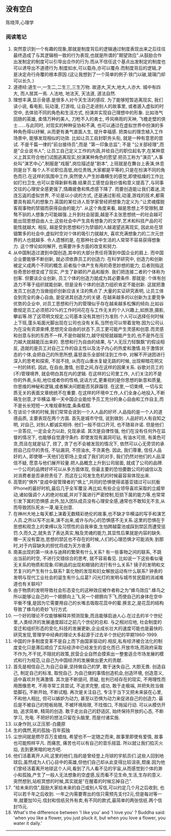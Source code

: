 ## 没有空白

陈晓萍,心理学

### 阅读笔记

1. 突然意识到一个有趣的现象,那就是制度背后的逻辑通过制度表现出来之后往往最终造成了与其逻辑相一致的行为表现,也就是所谓的"期望效应".从鼓励合作出发制定的制度可以引导出合作的行为.而从不信任这个基点出发制定的制度也可以诱导出不道德行为.制度如水,可以载舟,亦可以覆舟.而制度背后的逻辑,才是决定舟行舟覆的根本原因.(这让我想到了一个简单的例子:铁门以破,玻璃门却可以长久.)
2. 道德经:道生一,一生二,二生三,三生万物.   故道大,天大,地大,人亦大. 城中有四大, 而人居其一焉. 人法地, 地法天, 天法道, 道法自然.
3. 理想丰满,显示骨感.是很多人对今天生活的感叹. 为了能够短暂逃离现实, 我们读小说, 看电影, 玩动漫, 打游戏, 让自己走进别人的故事里, 或者遁入虚拟的时空中, 去体验不同的角色和生活方式, 扮演并实现自己理想中的形象. 比如浩气回肠的英雄, 柔情万种的美人, 刀枪不入的勇士, 呼风唤雨的天神, 飞檐走壁的侠士......与此同时, 对现实的种种妥协和不满, 也可以通过在虚拟世界中扮演的多种角色得以纾解, 从而更有勇气直面人生, 提升幸福感. 把类似的理念植入工作场景中, 能够发现相似的功效. 比如让员工自封职务头衔, 就是一种有意思的尝试. 不是千篇一律的"前台接待员",而是 "第一印象总监"; 不是 "公关部经理",而是"企业说书人"; 让员工自己定义工作的内涵,并给自己的职位起名字,在某种意义上其实符合他们试图逃离现实,扮演某种角色的愿望.把员工称为"演员",人事处叫"演艺中心",制服是"戏服",岗位描述是"剧本", 上班就是在舞台上表演,休息则是台下.每个人不论职位高低,岗位贵贱,大家都是平等的,只是在扮演不同的角色而已.在这样的氛围中工作,突然使人产生妙趣横生的感觉,即使枯燥的工作比如打扫卫生,也可以变得新鲜有趣.结果员工感觉自我价值和意义提高了,与同事交往的心理安全感更强了,情趣疲惫和焦虑感下降了. 而要创造能让我们着迷,流连忘返的虚拟世界, 不论是以小说的方式, 还是通过影视,动漫,游戏的技术,都需要具有超凡的想象力.英国的某位诗人哲学家曾经把想象力定义为:"让灵魂摆脱客观事物的禁锢而获得自由的能力". 从这个角度来看, 越是思想上不受限制,桀骜不驯的人想象力可能越强.上升到社会层面,越是不主张思想统一的社会越可能出现思想自由人士,这些社会中产生具有想象力的文学,艺术和科技产品的可能性就越大. 相反, 越是受到思想和行为禁锢的人越渴望逃离现实, 因此处在禁锢繁多的社会中,虚拟时空对个体的吸引力就越大, 喜欢充满想象力的二次元世界的人也就越多. 令人遗憾的是, 在那种社会中生活的人常常不容易获得想象力. 这个悖论如何解开, 也需要许多方面的改变和努力.
4. 从中国制造过渡到中国创造,其中的大部分责任将落到中国企业的肩上. 而中国企业要能够不断创新, 就必须依靠员工的创造力. 在科学研究中, 创造力和创新被定义成两个不同的概念.前者指个体产生有用的奇思妙想的能力; 后者则指这些奇思妙想变成了现实, 产生了新颖的产品和服务. 我们把连接二者的个体称为创客. 但要谈企业创新, 员工个体的创造力就成为其必要条件. 那就是: 个体有创造力不等于组织就能创新, 但是没有个体的创造力组织肯定不能创新. 这就把激发员工创造力当做组织创新应该关注的焦点了.大量的实证研究表明, 让员工体会到完全的身心自由, 是促进其创造力的关键. 在越来越多的以创新为主要竞争优势的企业中, 对员工思想和行为的管理似乎存在越来越多松懈的倾向.比如谷歌规定员工必须把20%的工作时间花在与工作无关的个人兴趣上,如旅游,摄影,攀岩等.除了这项明文规定,公司基本没有其他行为准则.个人可以选择任何时候上下班,蓬头垢面光脚出现在公司也没有关系,当然也可以带着宠物.因为公司认为在没有资源束缚,思想完全自由的状态下,员工更可能产生灵感和创意.而灵感和创意与别的东西不一样,不是你越努力,越守规矩就越能产生的,也不是外在压力越大就越能压出来的. 思想和行为自由的结果, 与"人无压力轻飘飘"的假设相反, 造就的是员工对自己工作的自主性以及法子内心的热爱和激情.处于激情状态的个体,会把自己的所思所想,喜怒哀乐全部倾注到工作中, 对解不开谜团进行深入的思考和探索, 不屈不挠, 从而在山重水复疑无路的时候, 出现柳暗花明又一村的转机. 因此, 在自由,激情, 创意之间,存在这样的因果关系. 谷歌对员工的(不)管理境界, 就会明白其在内的逻辑. 在这样的公司里工作, 人们关注的不是你的外表,头衔,地位或者你的性格,说话方式,更重视的是你思想的新意和质量,你思维的神秘和逻辑,或者解决问题能否另辟蹊径. 在这里,一切束缚, 一切与实质无关的表面文章统统不在重要. 在这样的环境中工作,人们全身心地投入,不断萌生创意,才华横溢.哪一天中国企业能给予员工充分的身心自由和工作自主,而不是长长短短一大堆规章制度,条条框框.
5. 在谈论个体的时候,我们常常会说到一个人人品的好坏.人品指的是一个人的道德品质, 主要表现在两个方面. 首先是城市守信, 说到做到. 人品好的人有自知之明, 对自己, 对别人都诚实相待. 他们一般不信口开河, 也不随易许诺. 但是他们一旦答应, 一定会全力以赴, 兑现承诺. 其次是自律性强, 他们在没有任何外在监督的情况下, 也能够自觉遵守条约. 即使发现有漏洞可钻, 有油水可捞, 有美色可贪,而且在就是钻了, 捞了, 贪了也不会被发现的情况下, 依然可以心无旁贷的承担自己应尽的责任, 不钻漏洞, 不捞油水, 不贪美色. 因此, 我们尊重, 信任人品好的人, 即使哪一天他们在职场上变成了我们的对手, 我们仍然对他们的人品深信不疑, 愿意与他们展开较量.把人品概念上升到公司层面, 就成了公司的品牌. 一个公司的品牌好坏可以从多方面体现, 但最主要的恐怕要数公司的诚信以及对消费者是否承担责任了. 而这在公司发生危机的时候最容易体现出来.
6. 高管的"惧外"变成中层管理者的"惧上",共同的恐惧使得诺基亚错过可以抗衡IPhone的最好时机,最后几乎全军覆没.再比如,有些企业领导喜欢采取的立威举动,诸如强调个人的绝对权威,并对下属进行严密控制,贬损下属的能力等,也常常引发下属的恐惧感.此外,加入团队成员没有心理安全感,通常也不敢知无不言,从而导致团队死水一潭,毫无创意.
7. 在神州大地上每天都上演着无数精彩绝伦的故事,也不缺才华横溢的写手和演艺人员.之所以写不出来,演不出来,或许与内心的恐惧感不无关系.这里的恐惧在于思想和观念上的束缚以及习惯性的自我审查,生怕跨越雷池或踩到禁区而遭受惩罚.久而久之,就失去了表达真实,触及灵魂的能力,其显性后果就是内容的缺失.哪一天没有雷池,思想的禁区也不存在的时候,人们的心理恐惧才可能消失.到那时,对于内容缺失的担忧将成为天方夜谭.
8. 南美出现的第一块冰与迪拜的繁荣有什么关系? 有一些事物之间的联系, 不跳出当前的时空, 不进行交错综合的思考, 就不容易看见. 比如说一下这些看似毫无关系的物质和现象:印刷品的出现和眼镜的流行有什么关系? 镜子的发明和文艺复兴的产生有什么联系? 氯化物的发现和妇女解放运动有什么联系? 钟表的发明与现代工业社会的诞生有什么瓜葛? 闪光灯的发明与城市贫民窟的消减难道也有关联吗?
9. 由于物质的发明导致社会形态变化的这种效应被作者称之为"蜂鸟效应".蜂鸟之所以能够让自己的一个翅膀向上飞,另一个翅膀向下飞,而使自己的身体在空中平衡不懂,是因为它需要用自己的长嘴去吸取花蕊中的蜜.换言之,是花蕊的结构导致了蜂鸟的奇妙飞行方式.
10. 一个好的理论不仅能够解释并预测现象,而且能够启迪人心.在过去的半个世纪里,人类经济的发展速度超过之前几个世纪的总和. 与之相对应地, 社会制度的变迁和组织形态的变化,科技的发展更新,企业成长壮大的速度可能也是最快的.研究发现,管理学中经典的理论大多起源于过去半个世纪的早期1960-1999.
11. 中国的许多制度变革不是自上而下由国家驱动的.相反,私有经济被合法化的制度变化只是滞后顺应了实际经济中已经发生的变化而已.开放市场,而政府采取不作为,不干扰,不阻扰的政策,民营企业自然会摸索出一整套适合市场发展的模式和行为规范,让自己为中国经济的发展做出更大的贡献.
12. 首先是相信自己,为自己自豪,坚持做自己的梦, 敢于迷失自己, 大胆无畏. 创造自己, 制定自己的标准, 取悦自己. 为自己做的事情创造机会,创造环境, 创造意义, 适中喜欢并充满激情. 其次是不断提问, 质疑, 批判已经存在的现实, 不用理性而用图像思考, 不用寻常工具尝试, 不追求完整, 成功, 敢于走极端, 并把失败当做垫脚石, 不断开始, 不断试粗. 再次是关注自己, 专注于当下又把未来装在心里, 不和他人相比, 但可以嫉妒为动力, 甚至以恐惧为动力来促进自己的创造力. 最后是不被自己的短板局限, 不被环境局限, 不找借口, 不拖延行动. 可以从模仿开始, 追求简单, 精简的创造. 敢于走出自己的舒适区, 始终保持开放的心态, 不断学习, 充电. 不把好的想法只留在头脑里, 而是付诸实施.
13. 以身作则,以正压邪-白鹿原
14. 生的偶然,死的孤独-百年孤独
15. 尘世间就是燃尽百万支蜡烛, 希望也不一定随之而来, 故事里即使有爱情, 故事也可能照样平凡. 而痛苦, 痛苦也可以有自己的音乐摇篮. 所以就让我们掐灭火焰, 去到更黑暗的地方吧.
16. 他们活着离开人间,这里的他们,指的是曾经登上月球的宇航员们.这些人回到地球后,虽然成为人们心目中的英雄,但他们自己却从此变得比较沮丧,颓废.因为他们曾经活着离开地球这个人间,看到了凡人看不见的宇宙,从而感觉到个体的渺小和孤独,产生了一般人无法想象的空虚感,反而看不见生命,生活,生存的意义. 突然想到,站桩冥想的时候,其实就是"在醒着的时候忘掉自己".
17. "给未来的信",鼓励大家给未来的自己或别人写信,可以约定几个月之后收到, 也可以若千年之后收到. 一年之内需要寄出的信只需预先支付2元,但是每对等一年,就要加10元.信封和信纸另外有卖,有不同的款式,最简单的两张信纸.两个信封15元.
18. What's the difference between 'I like you' and 'I love you' ? Buddha said: 'when you like a flower, you just pluck it, but when you love a flower, you water it daily.'

---

